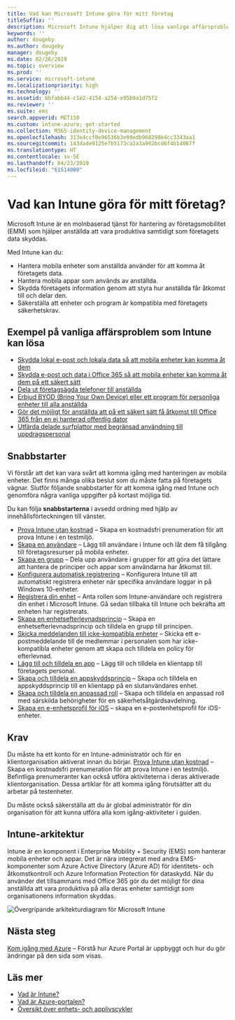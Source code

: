 ```yaml
---
title: Vad kan Microsoft Intune göra för mitt företag
titleSuffix: ''
description: Microsoft Intune hjälper dig att lösa vanliga affärsproblem.
keywords: ''
author: dougeby
ms.author: dougeby
manager: dougeby
ms.date: 02/26/2019
ms.topic: overview
ms.prod: ''
ms.service: microsoft-intune
ms.localizationpriority: high
ms.technology: ''
ms.assetid: 6bfab644-c1e2-4154-a254-e95b9a1d75f2
ms.reviewer: ''
ms.suite: ems
search.appverid: MET150
ms.custom: intune-azure; get-started
ms.collection: M365-identity-device-management
ms.openlocfilehash: 313e4ccf0e96536b3e99edb968298e4cc3343aa1
ms.sourcegitcommit: 143dade9125e7b5173ca2a3a902bcd6f4b14067f
ms.translationtype: HT
ms.contentlocale: sv-SE
ms.lasthandoff: 04/23/2019
ms.locfileid: "61514000"
---
```

# <a name="what-can-intune-do-for-my-company"></a>Vad kan Intune göra för mitt företag?
Microsoft Intune är en molnbaserad tjänst för hantering av företagsmobilitet (EMM) som hjälper anställda att vara produktiva samtidigt som företagets data skyddas.

Med Intune kan du:

- Hantera mobila enheter som anställda använder för att komma åt företagets data.
- Hantera mobila appar som används av anställda.
- Skydda företagets information genom att styra hur anställda får åtkomst till och delar den.
- Säkerställa att enheter och program är kompatibla med företagets säkerhetskrav.

## <a name="common-business-problems-that-intune-helps-solve"></a>Exempel på vanliga affärsproblem som Intune kan lösa

* [Skydda lokal e-post och lokala data så att mobila enheter kan komma åt dem](common-scenarios.md#protecting-your-on-premises-email-and-data-so-it-can-be-safely-accessed-by-mobile-devices)
* [Skydda e-post och data i Office 365 så att mobila enheter kan komma åt dem på ett säkert sätt](common-scenarios.md#protecting-your-office-365-email-and-data-so-it-can-be-safely-accessed-by-mobile-devices)
* [Dela ut företagsägda telefoner till anställda](common-scenarios.md#issue-corporate-owned-phones-to-your-employees)
* [Erbjud BYOD (Bring Your Own Device) eller ett program för personliga enheter till alla anställda](common-scenarios.md#offer-a-bring-your-own-device-program-to-all-employees)
* [Gör det möjligt för anställda att på ett säkert sätt få åtkomst till Office 365 från en ej hanterad offentlig dator](common-scenarios.md#enable-your-employees-to-securely-access-office-365-from-an-unmanaged-public-kiosk)
* [Utfärda delade surfplattor med begränsad användning till uppdragspersonal](common-scenarios.md#issue-limited-use-shared-tablets-to-your-employees)

## <a name="quickstarts"></a>Snabbstarter

Vi förstår att det kan vara svårt att komma igång med hanteringen av mobila enheter. Det finns många olika beslut som du måste fatta på företagets vägnar. Slutför följande snabbstarter för att komma igång med Intune och genomföra några vanliga uppgifter på kortast möjliga tid.

Du kan följa **snabbstarterna** i avsedd ordning med hjälp av innehållsförteckningen till vänster.

- [Prova Intune utan kostnad](free-trial-sign-up.md) – Skapa en kostnadsfri prenumeration för att prova Intune i en testmiljö.    
- [Skapa en användare](quickstart-create-user.md) – Lägg till användare i Intune och låt dem få tillgång till företagsresurser på mobila enheter.
- [Skapa en grupp](quickstart-create-group.md) – Dela upp användare i grupper för att göra det lättare att hantera de principer och appar som användarna har åtkomst till.
- [Konfigurera automatisk registrering](quickstart-setup-auto-enrollment.md) – Konfigurera Intune till att automatiskt registrera enheter när specifika användare loggar in på Windows 10-enheter.
- [Registrera din enhet](quickstart-enroll-windows-device.md) – Anta rollen som Intune-användare och registrera din enhet i Microsoft Intune. Gå sedan tillbaka till Intune och bekräfta att enheten har registrerats.
- [Skapa en enhetsefterlevnadsprincip](quickstart-set-password-length-android.md) – Skapa en enhetsefterlevnadsprincip och tilldela en grupp till principen.
- [Skicka meddelanden till icke-kompatibla enheter](quickstart-send-notification.md) – Skicka ett e-postmeddelande till de medlemmar i personalen som har icke-kompatibla enheter genom att skapa och tilldela en policy för efterlevnad.
- [Lägg till och tilldela en app](quickstart-add-assign-app.md) – Lägg till och tilldela en klientapp till företagets personal.
- [Skapa och tilldela en appskyddsprincip](quickstart-create-assign-app-policy.md) – Skapa och tilldela en appskyddsprincip till en klientapp på en slutanvändares enhet.
- [Skapa och tilldela en anpassad roll](quickstart-create-custom-role.md) – Skapa och tilldela en anpassad roll med särskilda behörigheter för en säkerhetsåtgärdsavdelning. 
- [Skapa en e-enhetsprofil för iOS](quickstart-email-profile.md) – skapa en e-postenhetsprofil för iOS-enheter.

## <a name="prerequisites"></a>Krav

Du måste ha ett konto för en Intune-administratör och för en klientorganisation aktiverat innan du börjar. [Prova Intune utan kostnad](free-trial-sign-up.md) – Skapa en kostnadsfri prenumeration för att prova Intune i en testmiljö. Befintliga prenumeranter kan också utföra aktiviteterna i deras aktiverade klientorganisation. Dessa artiklar för att komma igång förutsätter att du arbetar på testenheter.

Du måste också säkerställa att du är global administratör för din organisation för att kunna utföra alla kom igång-aktiviteter i guiden.

## <a name="intune-architecture"></a>Intune-arkitektur

Intune är en komponent i Enterprise Mobility + Security (EMS) som hanterar mobila enheter och appar. Det är nära integrerat med andra EMS-komponenter som Azure Active Directory (Azure AD) för identitets- och åtkomstkontroll och Azure Information Protection för dataskydd. När du använder det tillsammans med Office 365 gör du det möjligt för dina anställda att vara produktiva på alla deras enheter samtidigt som organisationens information skyddas.

![Övergripande arkitekturdiagram för Microsoft Intune](/intune/media/intunearchitecture.svg)

## <a name="next-steps"></a>Nästa steg

[Kom igång med Azure](get-started-azure.md) – Förstå hur Azure Portal är uppbyggt och hur du gör ändringar på den sida som visas.

## <a name="learn-more"></a>Läs mer

* [Vad är Intune?](introduction-intune.md)
* [Vad är Azure-portalen?](what-is-intune.md)
* [Översikt över enhets- och applivscykler](introduction-device-app-lifecycles.md)
